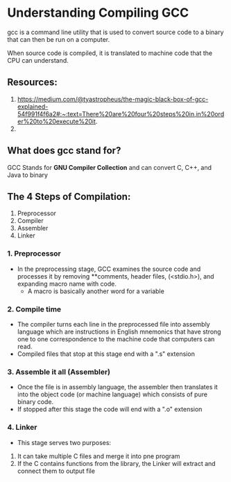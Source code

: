 


# Understanding Compiling GCC

gcc is a command line utility that is used to convert source code to a binary that can then be run on a computer.

When source code is compiled, it is translated to machine code that the CPU can understand. 

## Resources:
1. https://medium.com/@tyastropheus/the-magic-black-box-of-gcc-explained-54f991f4f6a2#:~:text=There%20are%20four%20steps%20in,in%20order%20to%20execute%20it. 
2. 

## What does gcc stand for?

GCC Stands for **GNU Compiler Collection** and can convert C, C++, and Java to binary

## The 4 Steps of Compilation:
1. Preprocessor
2. Compiler
3. Assembler
4. Linker

### 1. Preprocessor
- In the preprocessing stage, GCC examines the source code and processes it by removing **comments, header files, (<stdio.h>), and expanding macro name with code.
    - A macro is basically another word for a variable


### 2. Compile time
- The compiler turns each line in the preprocessed file into assembly language which are instructions in English mnemonics that have strong one to one correspondence to the machine code that computers can read. 
- Compiled files that stop at this stage end with a ".s" extension

### 3. Assemble it all (Assembler)
- Once the file is in assembly language, the assembler then translates it into the object code (or machine language) which consists of pure binary code. 
- If stopped after this stage the code will end with a ".o" extension

### 4. Linker
- This stage serves two purposes:
1. It can take multiple C files and merge it into pne program
2. If the C contains functions from the library, the Linker will extract and connect them to output file